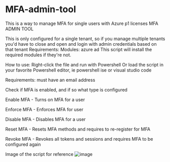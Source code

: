 # MFA-admin-tool
This is a way to manage MFA for single users with Azure p1 licenses
MFA ADMIN TOOL

This is only configured for a single tenant, so if you manage multiple tenants you'd have to close and open and login with admin credentials based on that tenant
Requirements:
Modules: azure ad
This script will install the required modules if they're not.

How to use: 
Right-click the file and run with Powershell 
Or load the script in your favorite Powershell editor, ie powershell ise or visual studio code

Requirements: must have an email address

Check if MFA is enabled, and if so what type is configured

Enable MFA - Turns on MFA for a user

Enforce MFA - Enforces MFA for user

Disable MFA - Disables MFA for a user

Reset MFA - Resets MFA methods and requires to re-register for MFA

Revoke MFA - Revokes all tokens and sessions and requires MFA to be configured again

Image of the script for reference
![image](https://github.com/reveal79/MFA-admin-tool/assets/20243681/1ad46e83-f804-465e-8928-b6f0b737607d)
